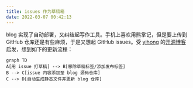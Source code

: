 ```yaml
---
title: issues 作为草稿箱
date: 2022-03-07 00:42:13
---
```

blog 实现了自动部署，又纠结起写作工具。手机上喜欢用熊掌记，但是要上传到 GitHub 仓库还是有些麻烦，于是又想起 GitHub issues。受 [yihong](https://github.com/yihong0618) 的[开源博客](https://github.com/yihong0618/gitblog/issues/177)启发，想到如下的更新流程：

```mermaid
graph TD
A[用 issue 打草稿] --> B[移除草稿标签/添加发布标签]
B --> C[issue 内容添加至 blog 源码仓库]
C --> D[自动生成静态文件并更新 blog 仓库]
```
